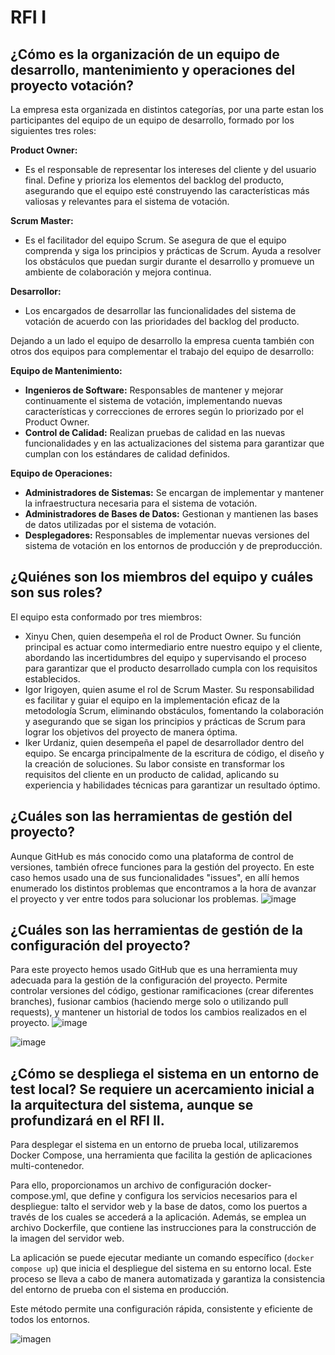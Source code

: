 # RFI I
## ¿Cómo es la organización de un equipo de desarrollo, mantenimiento y operaciones del proyecto votación? 
La empresa esta organizada en distintos categorías, por una parte estan los participantes del equipo de un equipo de desarrollo, formado por los siguientes tres roles:

**Product Owner:** 
- Es el responsable de representar los intereses del cliente y del usuario final. Define y prioriza los elementos del backlog del producto, asegurando que el equipo esté construyendo las características más valiosas y relevantes para el sistema de votación.  

**Scrum Master:** 
- Es el facilitador del equipo Scrum. Se asegura de que el equipo comprenda y siga los principios y prácticas de Scrum. Ayuda a resolver los obstáculos que puedan surgir durante el desarrollo y promueve un ambiente de colaboración y mejora continua.  

**Desarrollor:**  
- Los encargados de desarrollar las funcionalidades del sistema de votación de acuerdo con las prioridades del backlog del producto.

Dejando a un lado el equipo de desarrollo la empresa cuenta también con otros dos equipos para complementar el trabajo del equipo de desarrollo:

**Equipo de Mantenimiento:**  
- **Ingenieros de Software:** Responsables de mantener y mejorar continuamente el sistema de votación, implementando nuevas características y correcciones de errores según lo priorizado por el Product Owner.  
- **Control de Calidad:** Realizan pruebas de calidad en las nuevas funcionalidades y en las actualizaciones del sistema para garantizar que cumplan con los estándares de calidad definidos.  

**Equipo de Operaciones:**
- **Administradores de Sistemas:** Se encargan de implementar y mantener la infraestructura necesaria para el sistema de votación.  
- **Administradores de Bases de Datos:** Gestionan y mantienen las bases de datos utilizadas por el sistema de votación.  
- **Desplegadores:** Responsables de implementar nuevas versiones del sistema de votación en los entornos de producción y de preproducción.
   
## ¿Quiénes son los miembros del equipo y cuáles son sus roles? 
El equipo esta conformado por tres miembros:
- Xinyu Chen, quien desempeña el rol de Product Owner. Su función principal es actuar como intermediario entre nuestro equipo y el cliente, abordando las incertidumbres del equipo y supervisando el proceso para garantizar que el producto desarrollado cumpla con los requisitos establecidos.
- Igor Irigoyen, quien asume el rol de Scrum Master. Su responsabilidad es facilitar y guiar el equipo en la implementación eficaz de la metodología Scrum, eliminando obstáculos, fomentando la colaboración y asegurando que se sigan los principios y prácticas de Scrum para lograr los objetivos del proyecto de manera óptima.
- Iker Urdaniz, quien desempeña el papel de desarrollador dentro del equipo. Se encarga principalmente de la escritura de código, el diseño y la creación de soluciones. Su labor consiste en transformar los requisitos del cliente en un producto de calidad, aplicando su experiencia y habilidades técnicas para garantizar un resultado óptimo.

## ¿Cuáles son las herramientas de gestión del proyecto? 
Aunque GitHub es más conocido como una plataforma de control de versiones, también ofrece funciones para la gestión del proyecto. En este caso hemos usado una de sus funcionalidades "issues", en allí hemos enumerado los distintos problemas que encontramos a la hora de avanzar el proyecto y ver entre todos para solucionar los problemas.
![image](https://github.com/xinyuchen602/Gestion-de-tecnologias-informaticas-en-las-organizaciones/assets/83186292/7edafac4-9572-49cc-a4ce-85da33432132)

## ¿Cuáles son las herramientas de gestión de la configuración del proyecto? 
Para este proyecto hemos usado GitHub que es una herramienta muy adecuada para la gestión de la configuración del proyecto. Permite controlar versiones del código, gestionar ramificaciones (crear diferentes branches), fusionar cambios (haciendo merge solo o utilizando pull requests), y mantener un historial de todos los cambios realizados en el proyecto.
![image](https://github.com/xinyuchen602/Gestion-de-tecnologias-informaticas-en-las-organizaciones/assets/83186292/370da9a9-0a59-4ae9-b6db-814813035486)

![image](https://github.com/xinyuchen602/Gestion-de-tecnologias-informaticas-en-las-organizaciones/assets/83186292/3fbba2ae-0a5d-48b3-858e-16dd58e887d1)

## ¿Cómo se despliega el sistema en un entorno de test local? Se requiere un acercamiento inicial a la arquitectura del sistema, aunque se profundizará en el RFI II. 
Para desplegar el sistema en un entorno de prueba local, utilizaremos Docker Compose, una herramienta que facilita la gestión de aplicaciones multi-contenedor.

Para ello, proporcionamos un archivo de configuración docker-compose.yml, que define y configura los servicios necesarios para el despliegue: talto el servidor web y la base de datos, como los puertos a través de los cuales se accederá a la aplicación. Además, se emplea un archivo Dockerfile, que contiene las instrucciones para la construcción de la imagen del servidor web.

La aplicación se puede ejecutar mediante un comando específico (`docker compose up`) que inicia el despliegue del sistema en su entorno local. Este proceso se lleva a cabo de manera automatizada y garantiza la consistencia del entorno de prueba con el sistema en producción.

Este método permite una configuración rápida, consistente y eficiente de todos los entornos.

![imagen](https://github.com/ikerurda/Gestion-de-tecnologias-informaticas-en-las-organizaciones/assets/45340417/dc9bb1a5-7c7f-4548-a3be-40d4355f8f27)
